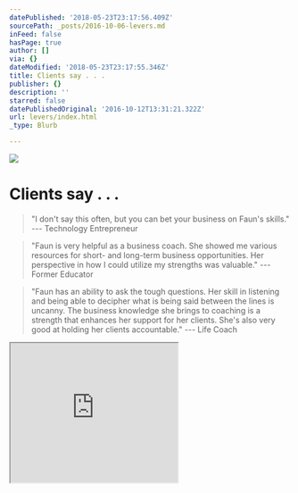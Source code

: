 ```yaml
---
datePublished: '2018-05-23T23:17:56.409Z'
sourcePath: _posts/2016-10-06-levers.md
inFeed: false
hasPage: true
author: []
via: {}
dateModified: '2018-05-23T23:17:55.346Z'
title: Clients say . . .
publisher: {}
description: ''
starred: false
datePublishedOriginal: '2016-10-12T13:31:21.322Z'
url: levers/index.html
_type: Blurb

---
```

![](https://the-grid-user-content.s3-us-west-2.amazonaws.com/772d3b9f-8ed6-4f5d-9f31-ca05a90a52b5.jpg)

# Clients say . . .

> "I don't say this often, but you can bet your business on Faun's skills." --- Technology Entrepreneur 

> "Faun is very helpful as a business coach. She showed me various resources for short- and long-term business opportunities. Her perspective in how I could utilize my strengths was valuable." --- Former Educator

> "Faun has an ability to ask the tough questions. Her skill in listening and being able to decipher what is being said between the lines is uncanny. The business knowledge she brings to coaching is a strength that enhances her support for her clients. She's also very good at holding her clients accountable." --- Life Coach

<iframe src="https://the-grid.github.io/ed-userhtml/?g=eJxdjjEOwjAMRXdOUXmn3lHTnQHEFUzjqClpGjkupbcnqEVCTP7D_8-vyZ34pFWWzgBiCqRukrEOPj7Y-lh304jlDBkqXRMbUH4pDvSkbQltg1tqD80O24rnK154vLPcZHI-MFSWlI7eGuhVUz4hLsvy_wkdzdFyz1HWffERIjXgY-l-McJFlQvLUcj8Y_EGA-BLCw" height="250" style=""></iframe>